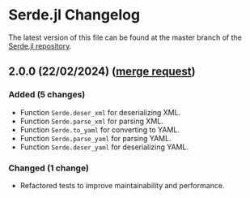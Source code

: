 # Serde.jl Changelog

The latest version of this file can be found at the master branch of the [Serde.jl repository](https://bhftbootcamp.github.io/Serde.jl).

## 2.0.0 (22/02/2024) ([merge request]())

### Added (5 changes)

- Function `Serde.deser_xml` for deserializing XML.
- Function `Serde.parse_xml` for parsing XML.
- Function `Serde.to_yaml` for converting to YAML.
- Function `Serde.parse_yaml` for parsing YAML.
- Function `Serde.deser_yaml` for deserializing YAML.

### Changed (1 change)

- Refactored tests to improve maintainability and performance.
